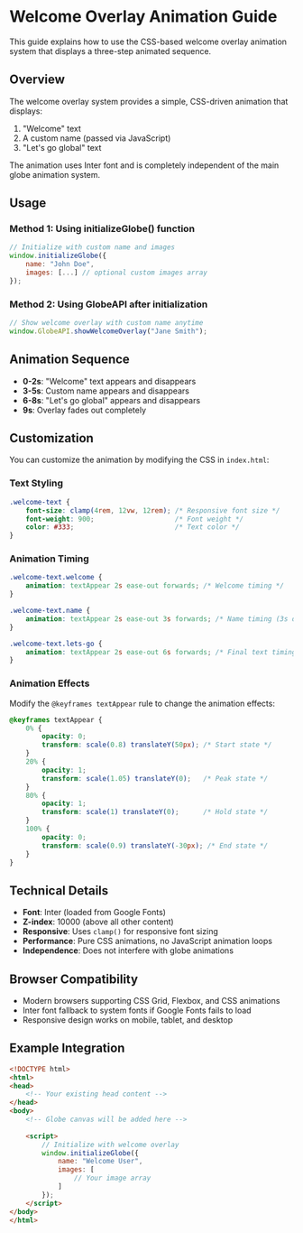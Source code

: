 # Welcome Overlay Animation Guide

This guide explains how to use the CSS-based welcome overlay animation system that displays a three-step animated sequence.

## Overview

The welcome overlay system provides a simple, CSS-driven animation that displays:
1. "Welcome" text
2. A custom name (passed via JavaScript)
3. "Let's go global" text

The animation uses Inter font and is completely independent of the main globe animation system.

## Usage

### Method 1: Using initializeGlobe() function

```javascript
// Initialize with custom name and images
window.initializeGlobe({
    name: "John Doe",
    images: [...] // optional custom images array
});
```

### Method 2: Using GlobeAPI after initialization

```javascript
// Show welcome overlay with custom name anytime
window.GlobeAPI.showWelcomeOverlay("Jane Smith");
```

## Animation Sequence

- **0-2s**: "Welcome" text appears and disappears
- **3-5s**: Custom name appears and disappears  
- **6-8s**: "Let's go global" appears and disappears
- **9s**: Overlay fades out completely

## Customization

You can customize the animation by modifying the CSS in `index.html`:

### Text Styling
```css
.welcome-text {
    font-size: clamp(4rem, 12vw, 12rem); /* Responsive font size */
    font-weight: 900;                    /* Font weight */
    color: #333;                         /* Text color */
}
```

### Animation Timing
```css
.welcome-text.welcome {
    animation: textAppear 2s ease-out forwards; /* Welcome timing */
}

.welcome-text.name {
    animation: textAppear 2s ease-out 3s forwards; /* Name timing (3s delay) */
}

.welcome-text.lets-go {
    animation: textAppear 2s ease-out 6s forwards; /* Final text timing (6s delay) */
}
```

### Animation Effects
Modify the `@keyframes textAppear` rule to change the animation effects:

```css
@keyframes textAppear {
    0% {
        opacity: 0;
        transform: scale(0.8) translateY(50px); /* Start state */
    }
    20% {
        opacity: 1;
        transform: scale(1.05) translateY(0);   /* Peak state */
    }
    80% {
        opacity: 1;
        transform: scale(1) translateY(0);      /* Hold state */
    }
    100% {
        opacity: 0;
        transform: scale(0.9) translateY(-30px); /* End state */
    }
}
```

## Technical Details

- **Font**: Inter (loaded from Google Fonts)
- **Z-index**: 10000 (above all other content)
- **Responsive**: Uses `clamp()` for responsive font sizing
- **Performance**: Pure CSS animations, no JavaScript animation loops
- **Independence**: Does not interfere with globe animations

## Browser Compatibility

- Modern browsers supporting CSS Grid, Flexbox, and CSS animations
- Inter font fallback to system fonts if Google Fonts fails to load
- Responsive design works on mobile, tablet, and desktop

## Example Integration

```html
<!DOCTYPE html>
<html>
<head>
    <!-- Your existing head content -->
</head>
<body>
    <!-- Globe canvas will be added here -->
    
    <script>
        // Initialize with welcome overlay
        window.initializeGlobe({
            name: "Welcome User",
            images: [
                // Your image array
            ]
        });
    </script>
</body>
</html>
```